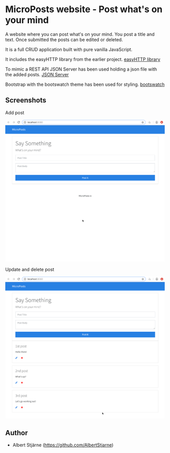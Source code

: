 # MicroPosts website - Post what's on your mind

A website where you can post what's on your mind. You post a title and text. Once submitted the posts can be edited or deleted.

It is a full CRUD application built with pure vanilla JavaScript.

It includes the easyHTTP library from the earlier project.
[easyHTTP library](https://github.com/AlbertStjarne/Custom_HTTP_library)

To mimic a REST API JSON Server has been used holding a json file with the added posts.
[JSON Server](https://github.com/typicode/json-server)

Bootstrap with the bootswatch theme has been used for styling.
[bootswatch](https://bootswatch.com)



## Screenshots

Add post

<img src="add_post.gif" width=650>

Update and delete post

<img src="update_delete_post.gif" width=650>


## Author
* Albert Stjärne (https://github.com/AlbertStjarne)